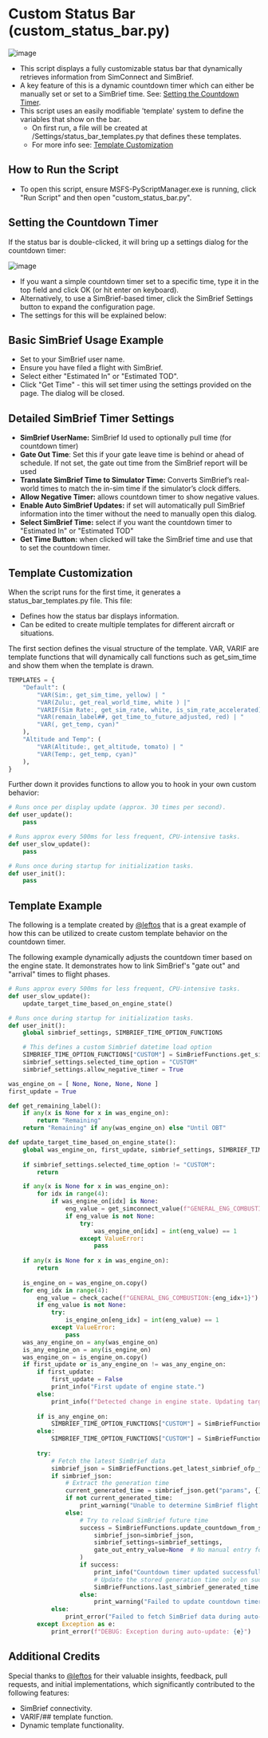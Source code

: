 # Custom Status Bar (custom_status_bar.py)
![image](https://github.com/user-attachments/assets/05786688-b542-4050-95eb-1e85bf8d673d)
- This script displays a fully customizable status bar that dynamically retrieves information from SimConnect and SimBrief.
- A key feature of this is a dynamic countdown timer which can either be manually set or set to a SimBrief time.  See: [Setting the Countdown Timer](#setting-the-countdown-timer).
- This script uses an easily modifiable 'template' system to define the variables that show on the bar.
    - On first run, a file will be created at /Settings/status_bar_templates.py that defines these templates.
    - For more info see: [Template Customization](#template-customization)

## How to Run the Script
- To open this script, ensure MSFS-PyScriptManager.exe is running, click "Run Script" and then open "custom_status_bar.py".
  
## Setting the Countdown Timer 
If the status bar is double-clicked, it will bring up a settings dialog for the countdown timer:

![image](https://github.com/user-attachments/assets/b3271a5d-6cf6-48f9-b2c1-1aed4832bb73)
- If you want a simple countdown timer set to a specific time, type it in the top field and click OK (or hit enter on keyboard).
- Alternatively, to use a SimBrief-based timer, click the SimBrief Settings button to expand the configuration page.
- The settings for this will be explained below:

## Basic SimBrief Usage Example
- Set to your SimBrief user name.
- Ensure you have filed a flight with SimBrief.
- Select either "Estimated In" or "Estimated TOD".
- Click "Get Time" - this will set timer using the settings provided on the page.  The dialog will be closed.

## Detailed SimBrief Timer Settings
- **SimBrief UserName:** SimBrief Id used to optionally pull time (for countdown timer)
- **Gate Out Time**: Set this if your gate leave time is behind or ahead of schedule.  If not set, the gate out time from the SimBrief report will be used
- **Translate SimBrief Time to Simulator Time:** Converts SimBrief’s real-world times to match the in-sim time if the simulator’s clock differs. 
- **Allow Negative Timer:** allows countdown timer to show negative values.
- **Enable Auto SimBrief Updates:** if set will automatically pull SimBrief information into the timer without the need to manually open this dialog.
- **Select SimBrief Time:** select if you want the countdown timer to "Estimated In" or "Estimated TOD"
- **Get Time Button:** when clicked will take the SimBrief time and use that to set the countdown timer.

## Template Customization
When the script runs for the first time, it generates a status_bar_templates.py file. This file:
- Defines how the status bar displays information.
- Can be edited to create multiple templates for different aircraft or situations.

The first section defines the visual structure of the template.  VAR, VARIF are template functions that will dynamically call functions such as get_sim_time and show them when the template is drawn.
```python
TEMPLATES = {
    "Default": (
        "VAR(Sim:, get_sim_time, yellow) | "
        "VAR(Zulu:, get_real_world_time, white ) |"
        "VARIF(Sim Rate:, get_sim_rate, white, is_sim_rate_accelerated) VARIF(|, '', white, is_sim_rate_accelerated)  " # Use VARIF on | to show conditionally
        "VAR(remain_label##, get_time_to_future_adjusted, red) | "
        "VAR(, get_temp, cyan)"
    ),
    "Altitude and Temp": (
        "VAR(Altitude:, get_altitude, tomato) | "
        "VAR(Temp:, get_temp, cyan)"
    ),
}
```

Further down it provides functions to allow you to hook in your own custom behavior:
```python
# Runs once per display update (approx. 30 times per second).
def user_update():
    pass

# Runs approx every 500ms for less frequent, CPU-intensive tasks.
def user_slow_update():
    pass

# Runs once during startup for initialization tasks.
def user_init():
    pass
```
## Template Example
The following is a template created by  [@leftos](https://github.com/leftos) that is a great example of how this can be utilized to create custom template behavior on the countdown timer.

The following example dynamically adjusts the countdown timer based on the engine state. It demonstrates how to link SimBrief's "gate out" and "arrival" times to flight phases.
```python
# Runs approx every 500ms for less frequent, CPU-intensive tasks.
def user_slow_update():
    update_target_time_based_on_engine_state()

# Runs once during startup for initialization tasks.
def user_init():
    global simbrief_settings, SIMBRIEF_TIME_OPTION_FUNCTIONS

    # This defines a custom Simbrief datetime load option
    SIMBRIEF_TIME_OPTION_FUNCTIONS["CUSTOM"] = SimBriefFunctions.get_simbrief_ofp_arrival_datetime
    simbrief_settings.selected_time_option = "CUSTOM"
    simbrief_settings.allow_negative_timer = True

was_engine_on = [ None, None, None, None ]
first_update = True

def get_remaining_label():
    if any(x is None for x in was_engine_on):
        return "Remaining"
    return "Remaining" if any(was_engine_on) else "Until OBT"

def update_target_time_based_on_engine_state():
    global was_engine_on, first_update, simbrief_settings, SIMBRIEF_TIME_OPTION_FUNCTIONS
    
    if simbrief_settings.selected_time_option != "CUSTOM":
        return

    if any(x is None for x in was_engine_on):
        for idx in range(4):
            if was_engine_on[idx] is None:
                eng_value = get_simconnect_value(f"GENERAL_ENG_COMBUSTION:{idx+1}", default_value=None, retries=10)
                if eng_value is not None:
                    try:
                        was_engine_on[idx] = int(eng_value) == 1
                    except ValueError:
                        pass
    
    if any(x is None for x in was_engine_on):
        return
    
    is_engine_on = was_engine_on.copy()
    for eng_idx in range(4):
        eng_value = check_cache(f"GENERAL_ENG_COMBUSTION:{eng_idx+1}")
        if eng_value is not None:
            try:
                is_engine_on[eng_idx] = int(eng_value) == 1
            except ValueError:
                pass
    was_any_engine_on = any(was_engine_on)
    is_any_engine_on = any(is_engine_on)
    was_engine_on = is_engine_on.copy()
    if first_update or is_any_engine_on != was_any_engine_on:
        if first_update:
            first_update = False
            print_info("First update of engine state.")
        else:
            print_info(f"Detected change in engine state. Updating target time from SimBrief. Before: {was_any_engine_on}, After: {is_any_engine_on}")
            
        if is_any_engine_on:
            SIMBRIEF_TIME_OPTION_FUNCTIONS["CUSTOM"] = SimBriefFunctions.get_simbrief_ofp_arrival_datetime
        else:
            SIMBRIEF_TIME_OPTION_FUNCTIONS["CUSTOM"] = SimBriefFunctions.get_simbrief_ofp_gate_out_datetime
            
        try:
            # Fetch the latest SimBrief data
            simbrief_json = SimBriefFunctions.get_latest_simbrief_ofp_json(simbrief_settings.username)
            if simbrief_json:
                # Extract the generation time
                current_generated_time = simbrief_json.get("params", {}).get("time_generated")
                if not current_generated_time:
                    print_warning("Unable to determine SimBrief flight plan generation time.")
                else:
                    # Try to reload SimBrief future time
                    success = SimBriefFunctions.update_countdown_from_simbrief(
                        simbrief_json=simbrief_json,
                        simbrief_settings=simbrief_settings,
                        gate_out_entry_value=None  # No manual entry for auto-update
                    )
                    if success:
                        print_info("Countdown timer updated successfully.")
                        # Update the stored generation time only on successful update
                        SimBriefFunctions.last_simbrief_generated_time = current_generated_time
                    else:
                        print_warning("Failed to update countdown timer from SimBrief data.")
            else:
                print_error("Failed to fetch SimBrief data during auto-update.")
        except Exception as e:
            print_error(f"DEBUG: Exception during auto-update: {e}")
```
## Additional Credits
Special thanks to [@leftos](https://github.com/leftos) for their valuable insights, feedback, pull requests, and initial implementations, which significantly contributed to the following features:
- SimBrief connectivity.
- VARIF/## template function.
- Dynamic template functionality.

